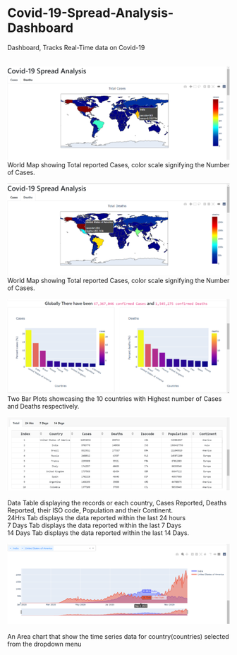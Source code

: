 # Covid-19-Spread-Analysis-Dashboard
Dashboard, Tracks Real-Time data on Covid-19<br><br><br>
<img src ='https://github.com/Mohan-Gupta/Covid-19-Spread-Analysis-Dashboard/blob/main/Plots%20and%20components/worldCasesMap.png'>
World Map showing Total reported Cases, color scale signifying the Number of Cases.
<br><br>
<img src = 'https://github.com/Mohan-Gupta/Covid-19-Spread-Analysis-Dashboard/blob/main/Plots%20and%20components/worldDeathMap.png'>
World Map showing Total reported Cases, color scale signifying the Number of Cases.
<br><br>
<img src = 'https://github.com/Mohan-Gupta/Covid-19-Spread-Analysis-Dashboard/blob/main/Plots%20and%20components/Top10.png'>
Two Bar Plots showcasing the 10 countries with Highest number of Cases and Deaths respectively.
<br><br>
<img src = 'https://github.com/Mohan-Gupta/Covid-19-Spread-Analysis-Dashboard/blob/main/Plots%20and%20components/DataTabel.png'><br><br>
Data Table displaying the records or each country, Cases Reported, Deaths Reported, their ISO code, Population and
 their Continent.<br>
 24Hrs Tab displays the data reported within the last 24 hours<br>
 7 Days  Tab displays the data reported within the last 7 Days<br>
 14 Days Tab displays the data reported within the last 14 Days.
 <br><br>
 <img src = 'https://github.com/Mohan-Gupta/Covid-19-Spread-Analysis-Dashboard/blob/main/Plots%20and%20components/Country.png'><br><br>
 An Area chart that show the time series data for country(countries) selected from the dropdown menu
